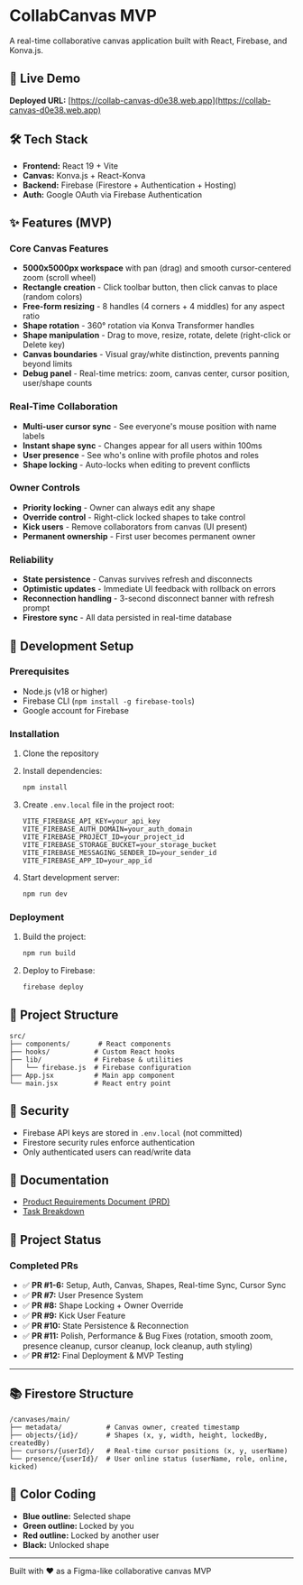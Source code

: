 # CollabCanvas MVP

A real-time collaborative canvas application built with React, Firebase, and Konva.js.

## 🚀 Live Demo

**Deployed URL:** [https://collab-canvas-d0e38.web.app](https://collab-canvas-d0e38.web.app)

## 🛠️ Tech Stack

- **Frontend:** React 19 + Vite
- **Canvas:** Konva.js + React-Konva
- **Backend:** Firebase (Firestore + Authentication + Hosting)
- **Auth:** Google OAuth via Firebase Authentication

## ✨ Features (MVP)

### Core Canvas Features
- **5000x5000px workspace** with pan (drag) and smooth cursor-centered zoom (scroll wheel)
- **Rectangle creation** - Click toolbar button, then click canvas to place (random colors)
- **Free-form resizing** - 8 handles (4 corners + 4 middles) for any aspect ratio
- **Shape rotation** - 360° rotation via Konva Transformer handles
- **Shape manipulation** - Drag to move, resize, rotate, delete (right-click or Delete key)
- **Canvas boundaries** - Visual gray/white distinction, prevents panning beyond limits
- **Debug panel** - Real-time metrics: zoom, canvas center, cursor position, user/shape counts

### Real-Time Collaboration
- **Multi-user cursor sync** - See everyone's mouse position with name labels
- **Instant shape sync** - Changes appear for all users within 100ms
- **User presence** - See who's online with profile photos and roles
- **Shape locking** - Auto-locks when editing to prevent conflicts

### Owner Controls
- **Priority locking** - Owner can always edit any shape
- **Override control** - Right-click locked shapes to take control
- **Kick users** - Remove collaborators from canvas (UI present)
- **Permanent ownership** - First user becomes permanent owner

### Reliability
- **State persistence** - Canvas survives refresh and disconnects
- **Optimistic updates** - Immediate UI feedback with rollback on errors
- **Reconnection handling** - 3-second disconnect banner with refresh prompt
- **Firestore sync** - All data persisted in real-time database

## 🏃 Development Setup

### Prerequisites

- Node.js (v18 or higher)
- Firebase CLI (`npm install -g firebase-tools`)
- Google account for Firebase

### Installation

1. Clone the repository
2. Install dependencies:
   ```bash
   npm install
   ```

3. Create `.env.local` file in the project root:
   ```
   VITE_FIREBASE_API_KEY=your_api_key
   VITE_FIREBASE_AUTH_DOMAIN=your_auth_domain
   VITE_FIREBASE_PROJECT_ID=your_project_id
   VITE_FIREBASE_STORAGE_BUCKET=your_storage_bucket
   VITE_FIREBASE_MESSAGING_SENDER_ID=your_sender_id
   VITE_FIREBASE_APP_ID=your_app_id
   ```

4. Start development server:
   ```bash
   npm run dev
   ```

### Deployment

1. Build the project:
   ```bash
   npm run build
   ```

2. Deploy to Firebase:
   ```bash
   firebase deploy
   ```

## 📁 Project Structure

```
src/
├── components/       # React components
├── hooks/           # Custom React hooks
├── lib/             # Firebase & utilities
│   └── firebase.js  # Firebase configuration
├── App.jsx          # Main app component
└── main.jsx         # React entry point
```

## 🔐 Security

- Firebase API keys are stored in `.env.local` (not committed)
- Firestore security rules enforce authentication
- Only authenticated users can read/write data

## 📖 Documentation

- [Product Requirements Document (PRD)](../PRD.md)
- [Task Breakdown](../tasks.md)

## 🎯 Project Status

### Completed PRs

- ✅ **PR #1-6:** Setup, Auth, Canvas, Shapes, Real-time Sync, Cursor Sync
- ✅ **PR #7:** User Presence System  
- ✅ **PR #8:** Shape Locking + Owner Override
- ✅ **PR #9:** Kick User Feature
- ✅ **PR #10:** State Persistence & Reconnection
- ✅ **PR #11:** Polish, Performance & Bug Fixes (rotation, smooth zoom, presence cleanup, cursor cleanup, lock cleanup, auth styling)
- ✅ **PR #12:** Final Deployment & MVP Testing

---

## 📚 Firestore Structure

```
/canvases/main/
├── metadata/           # Canvas owner, created timestamp
├── objects/{id}/       # Shapes (x, y, width, height, lockedBy, createdBy)
├── cursors/{userId}/   # Real-time cursor positions (x, y, userName)
└── presence/{userId}/  # User online status (userName, role, online, kicked)
```

## 🎨 Color Coding

- **Blue outline:** Selected shape
- **Green outline:** Locked by you
- **Red outline:** Locked by another user  
- **Black:** Unlocked shape

---

Built with ❤️ as a Figma-like collaborative canvas MVP
